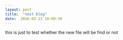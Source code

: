 ```yaml
---
layout: post
title:  "test blog"
date:  2016-03-23 18:09:30
---
```


this is just to test whether the new file will be find or not
